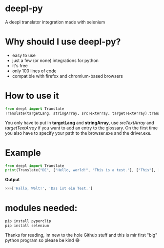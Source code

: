 # deepl-py
A deepl translator integration made with selenium

# Why should I use deepl-py?
* easy to use
* just a few (or none) integrations for python
* it's free
* only 100 lines of code
* compatible with firefox and chromium-based browsers
# How to use it
```python
from deepl import Translate
Translate(targetLang, stringArray, srcTextArray, targetTextArray).translate()
```
You only have to put in **targetLang** and **stringArray**, use *srcTextArray* and *targetTextArray* if you want to add an entry to the glossary.
On the first time you also have to specify your path to the browser.exe and the driver.exe.

# Example
```python
from deepl import Translate
print(Translate("DE", ["Hello, world!", "This is a test."], ["This"], ["Das"]).translate())
```
**Output**
```python
>>>['Hallo, Welt!', 'Das ist ein Test.']
```

# modules needed:
```bat
pip install pyperclip
pip install selenium
```



Thanks for reading, im new to the hole Github stuff and this is mir first "big" python program so please be kind :sweat_smile:
